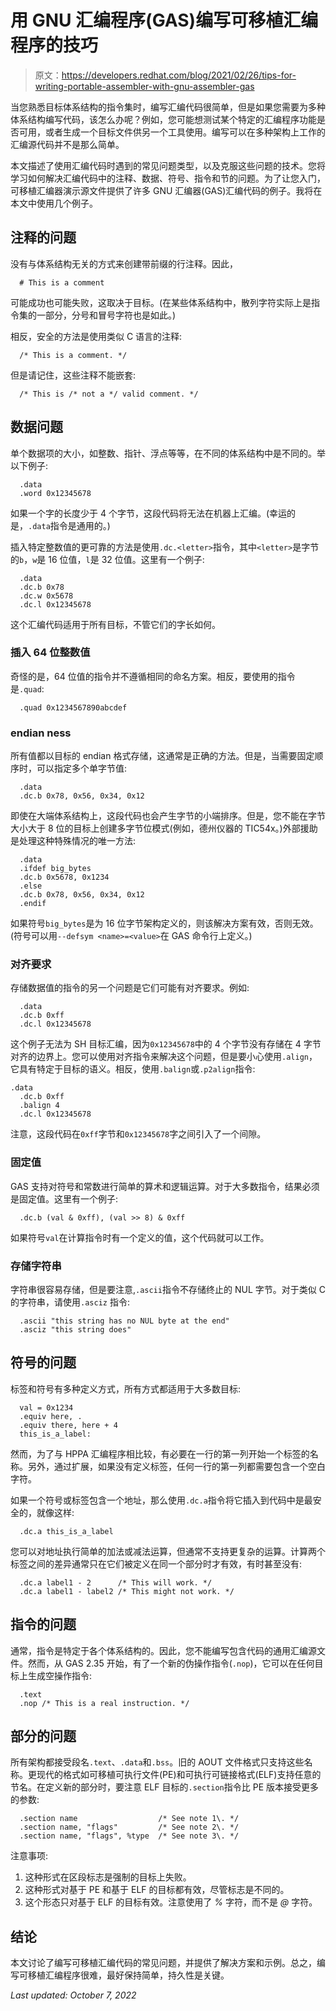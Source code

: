 # 用 GNU 汇编程序(GAS)编写可移植汇编程序的技巧

> 原文：<https://developers.redhat.com/blog/2021/02/26/tips-for-writing-portable-assembler-with-gnu-assembler-gas>

当您熟悉目标体系结构的指令集时，编写汇编代码很简单，但是如果您需要为多种体系结构编写代码，该怎么办呢？例如，您可能想测试某个特定的汇编程序功能是否可用，或者生成一个目标文件供另一个工具使用。编写可以在多种架构上工作的汇编源代码并不是那么简单。

本文描述了使用汇编代码时遇到的常见问题类型，以及克服这些问题的技术。您将学习如何解决汇编代码中的注释、数据、符号、指令和节的问题。为了让您入门，可移植汇编器演示源文件提供了许多 GNU 汇编器(GAS)汇编代码的例子。我将在本文中使用几个例子。

## 注释的问题

没有与体系结构无关的方式来创建带前缀的行注释。因此，

```
  # This is a comment

```

可能成功也可能失败，这取决于目标。(在某些体系结构中，散列字符实际上是指令集的一部分，分号和冒号字符也是如此。)

相反，安全的方法是使用类似 C 语言的注释:

```
  /* This is a comment. */

```

但是请记住，这些注释不能嵌套:

```
  /* This is /* not a */ valid comment. */

```

## 数据问题

单个数据项的大小，如整数、指针、浮点等等，在不同的体系结构中是不同的。举以下例子:

```
  .data
  .word 0x12345678

```

如果一个字的长度少于 4 个字节，这段代码将无法在机器上汇编。(幸运的是，`.data`指令是通用的。)

插入特定整数值的更可靠的方法是使用`.dc.<letter>`指令，其中`<letter>`是字节的`b`，`w`是 16 位值，`l`是 32 位值。这里有一个例子:

```
  .data
  .dc.b 0x78
  .dc.w 0x5678
  .dc.l 0x12345678

```

这个汇编代码适用于所有目标，不管它们的字长如何。

### 插入 64 位整数值

奇怪的是，64 位值的指令并不遵循相同的命名方案。相反，要使用的指令是`.quad`:

```
  .quad 0x1234567890abcdef
```

### endian ness

所有值都以目标的 endian 格式存储，这通常是正确的方法。但是，当需要固定顺序时，可以指定多个单字节值:

```
  .data
  .dc.b 0x78, 0x56, 0x34, 0x12

```

即使在大端体系结构上，这段代码也会产生字节的小端排序。但是，您不能在字节大小大于 8 位的目标上创建多字节位模式(例如，德州仪器的 TIC54x。)外部援助是处理这种特殊情况的唯一方法:

```
  .data
  .ifdef big_bytes
  .dc.b 0x5678, 0x1234
  .else
  .dc.b 0x78, 0x56, 0x34, 0x12
  .endif

```

如果符号`big_bytes`是为 16 位字节架构定义的，则该解决方案有效，否则无效。(符号可以用`--defsym <name>=<value>`在 GAS 命令行上定义。)

### 对齐要求

存储数据值的指令的另一个问题是它们可能有对齐要求。例如:

```
  .data
  .dc.b 0xff
  .dc.l 0x12345678

```

这个例子无法为 SH 目标汇编，因为`0x12345678`中的 4 个字节没有存储在 4 字节对齐的边界上。您可以使用对齐指令来解决这个问题，但是要小心使用`.align`，它具有特定于目标的语义。相反，使用`.balign`或`.p2align`指令:

```
.data
  .dc.b 0xff
  .balign 4
  .dc.l 0x12345678

```

注意，这段代码在`0xff`字节和`0x12345678`字之间引入了一个间隙。

### 固定值

GAS 支持对符号和常数进行简单的算术和逻辑运算。对于大多数指令，结果必须是固定值。这里有一个例子:

```
  .dc.b (val & 0xff), (val >> 8) & 0xff

```

如果符号`val`在计算指令时有一个定义的值，这个代码就可以工作。

### 存储字符串

字符串很容易存储，但是要注意,`.ascii`指令不存储终止的 NUL 字节。对于类似 C 的字符串，请使用`.asciz` 指令:

```
  .ascii "this string has no NUL byte at the end"
  .asciz "this string does"

```

## 符号的问题

标签和符号有多种定义方式，所有方式都适用于大多数目标:

```
  val = 0x1234
  .equiv here, .
  .equiv there, here + 4
  this_is_a_label:

```

然而，为了与 HPPA 汇编程序相比较，有必要在一行的第一列开始一个标签的名称。另外，通过扩展，如果没有定义标签，任何一行的第一列都需要包含一个空白字符。

如果一个符号或标签包含一个地址，那么使用`.dc.a`指令将它插入到代码中是最安全的，就像这样:

```
  .dc.a this_is_a_label

```

您可以对地址执行简单的加法或减法运算，但通常不支持更复杂的运算。计算两个标签之间的差异通常只在它们被定义在同一个部分时才有效，有时甚至没有:

```
  .dc.a label1 - 2      /* This will work. */
  .dc.a label1 - label2 /* This might not work. */

```

## 指令的问题

通常，指令是特定于各个体系结构的。因此，您不能编写包含代码的通用汇编源文件。然而，从 GAS 2.35 开始，有了一个新的伪操作指令(`.nop`)，它可以在任何目标上生成空操作指令:

```
  .text
  .nop /* This is a real instruction. */

```

## 部分的问题

所有架构都接受段名`.text`、`.data`和`.bss`。旧的 AOUT 文件格式只支持这些名称。更现代的格式如可移植可执行文件(PE)和可执行可链接格式(ELF)支持任意的节名。在定义新的部分时，要注意 ELF 目标的`.section`指令比 PE 版本接受更多的参数:

```
  .section name                  /* See note 1\. */
  .section name, "flags"         /* See note 2\. */
  .section name, "flags", %type  /* See note 3\. */

```

注意事项:

1.  这种形式在区段标志是强制的目标上失败。
2.  这种形式对基于 PE 和基于 ELF 的目标都有效，尽管标志是不同的。
3.  这个形态只对基于 ELF 的目标有效。注意使用了 *%* 字符，而不是 *@* 字符。

## 结论

本文讨论了编写可移植汇编代码的常见问题，并提供了解决方案和示例。总之，编写可移植汇编程序很难，最好保持简单，持久性是关键。

*Last updated: October 7, 2022*